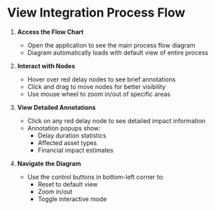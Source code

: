 # View Integration Process Flow

1. **Access the Flow Chart**
   - Open the application to see the main process flow diagram
   - Diagram automatically loads with default view of entire process

2. **Interact with Nodes**
   - Hover over red delay nodes to see brief annotations
   - Click and drag to move nodes for better visibility
   - Use mouse wheel to zoom in/out of specific areas

3. **View Detailed Annotations**
   - Click on any red delay node to see detailed impact information
   - Annotation popups show:
     - Delay duration statistics
     - Affected asset types
     - Financial impact estimates

4. **Navigate the Diagram**
   - Use the control buttons in bottom-left corner to:
     - Reset to default view
     - Zoom in/out
     - Toggle interactive mode